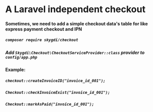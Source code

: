 # A Laravel independent checkout
#### Sometimes, we need to add a simple checkout data's table for like express payment checkout and IPN
##### `composer require skygdi/checkout`
##### Add `Skygdi\Checkout\CheckoutServiceProvider::class` provider to `config/app.php`
#### Example: 
##### `checkout::createInvoiceID("invoice_id_001");` 
##### `Checkout::checkInvoiceExist("invoice_id_001");`
##### `Checkout::markAsPaid("invoice_id_001");`
